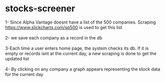 # stocks-screener

1- Since Alpha Vantage doesnt have a list of the 500 companies. Scraping https://www.slickcharts.com/sp500 is used to get this list <br/><br/>
2- we save each company as a record in the db<br/><br/>
3-Each time a user enters home page, the system checks its db. If it is empty or records isnt at the current day, a new scraping is done to get the updated list<br/><br/>
4- By clicking on any company a graph appears representing the stock data for the current day<br/>
